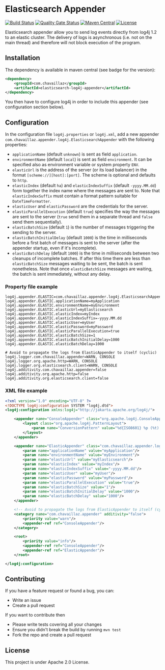 # Elasticsearch Appender

[![Build Status](https://travis-ci.org/Chavaillaz/elasticsearch-log4j-appender.svg?branch=master)](https://travis-ci.org/Chavaillaz/elasticsearch-log4j-appender)
[![Quality Gate Status](https://sonarcloud.io/api/project_badges/measure?project=com.chavaillaz%3Aelasticsearch-log4j-appender&metric=alert_status)](https://sonarcloud.io/dashboard?id=com.chavaillaz%3Aelasticsearch-log4j-appender)
[![Maven Central](https://maven-badges.herokuapp.com/maven-central/com.chavaillaz/elasticsearch-log4j-appender/badge.svg)](https://maven-badges.herokuapp.com/maven-central/com.chavaillaz/elasticsearch-log4j-appender)
[![License](https://img.shields.io/badge/License-Apache%202.0-blue.svg)](https://opensource.org/licenses/Apache-2.0)

Elasticsearch appender allow you to send log events directly from log4j 1.2 to an elastic cluster. 
The delivery of logs is asynchronous (i.e. not on the main thread) and therefore will not block execution of the program.

## Installation

The dependency is available in maven central (see badge for the version):
```xml
<dependency>
    <groupId>com.chavaillaz</groupId>
    <artifactId>elasticsearch-log4j-appender</artifactId>
</dependency>
```

You then have to configure log4j in order to include this appender (see configuration section below).

## Configuration

In the configuration file `log4j.properties` or `log4j.xml`, add a new appender 
`com.chavaillaz.appender.log4j.ElasticsearchAppender` with the following properties:

- `applicationName` (default `unknown`) is sent as field `application`.
- `environmentName` (default `local`) is sent as field `environment`.
  It can be specified also as environment variable or system property `ENV`.
- `elasticUrl` is the address of the server (or its load balancer) in the format `[scheme://][host]:[port]`. 
  The scheme is optional and defaults to `http`.
- `elasticIndex` (default `ha`) and `elasticIndexSuffix` (default `-yyyy.MM.dd`) form together 
  the index name where the messages are sent to. Note that `elasticIndexSuffix` 
  must contain a format pattern suitable for `DateTimeFormatter`.
- `elasticUser` and `elasticPassword` are the credentials for the server.
- `elasticParallelExecution` (default `true`) specifies the way the messages are sent to the server 
  (`true` send them in a separate thread and `false` send them sequentially).
- `elasticBatchSize` (default `1`) is the number of messages triggering the sending to the server.
- `elasticBatchInitialDelay` (default `1000`) is the time in milliseconds before a first batch of messages 
  is sent to the server (after the appender startup, even if it's incomplete).
- `elasticBatchDelay` (default `1000`) is the time in milliseconds between two cleanups of incomplete batches. 
  If after this time there are less than `elasticBatchSize` messages waiting to be sent, the batch is sent nonetheless. 
  Note that once `elasticBatchSize` messages are waiting, the batch is sent immediately, without any delay.

### Property file example

```
log4j.appender.ELASTIC=com.chavaillaz.appender.log4j.ElasticsearchAppender
log4j.appender.ELASTIC.applicationName=myApplication
log4j.appender.ELASTIC.environmentName=myEnvironment
log4j.appender.ELASTIC.elasticUrl=myElasticsearch
log4j.appender.ELASTIC.elasticIndex=myIndex
log4j.appender.ELASTIC.elasticIndexSuffix=-yyyy.MM.dd
log4j.appender.ELASTIC.elasticUser=myUser
log4j.appender.ELASTIC.elasticPassword=myPassword
log4j.appender.ELASTIC.elasticParallelExecution=true
log4j.appender.ELASTIC.elasticBatchSize=1
log4j.appender.ELASTIC.elasticBatchInitialDelay=1000
log4j.appender.ELASTIC.elasticBatchDelay=1000

# Avoid to propagate the logs from ElasticAppender to itself (cyclic)
log4j.logger.com.chavaillaz.appender=WARN, CONSOLE
log4j.logger.org.apache.http=WARN, CONSOLE
log4j.logger.org.elasticsearch.client=WARN, CONSOLE
log4j.additivity.com.chavaillaz.appender=false
log4j.additivity.org.apache.http=false
log4j.additivity.org.elasticsearch.client=false
```

### XML file example
```xml
<?xml version="1.0" encoding="UTF-8" ?>
<!DOCTYPE log4j:configuration SYSTEM "log4j.dtd">
<log4j:configuration xmlns:log4j="http://jakarta.apache.org/log4j/">

    <appender name="ConsoleAppender" class="org.apache.log4j.ConsoleAppender">
        <layout class="org.apache.log4j.PatternLayout">
            <param name="ConversionPattern" value="%d{ISO8601} %p (%t) [%c{1}::%M] - %m%n"/>
        </layout>
    </appender>

    <appender name="ElasticAppender" class="com.chavaillaz.appender.log4j.ElasticsearchAppender">
        <param name="applicationName" value="myApplication"/>
        <param name="environmentName" value="myEnvironment"/>
        <param name="elasticUrl" value="myElasticsearch"/>
        <param name="elasticIndex" value="myIndex"/>
        <param name="elasticIndexSuffix" value="-yyyy.MM.dd"/>
        <param name="elasticUser" value="myUser"/>
        <param name="elasticPassword" value="myPassword"/>
        <param name="elasticParallelExecution" value="true"/>
        <param name="elasticBatchSize" value="1"/>
        <param name="elasticBatchInitialDelay" value="1000"/>
        <param name="elasticBatchDelay" value="1000"/>
    </appender>

    <!-- Avoid to propagate the logs from ElasticAppender to itself (cyclic) -->
    <category name="com.chavaillaz.appender" additivity="false">
        <priority value="warn"/>
        <appender-ref ref="ConsoleAppender"/>
    </category>

    <root>
        <priority value="info"/>
        <appender-ref ref="ConsoleAppender"/>
        <appender-ref ref="ElasticAppender"/>
    </root>

</log4j:configuration>
```

## Contributing

If you have a feature request or found a bug, you can:

- Write an issue
- Create a pull request

If you want to contribute then

- Please write tests covering all your changes
- Ensure you didn't break the build by running `mvn test`
- Fork the repo and create a pull request

## License

This project is under Apache 2.0 License.